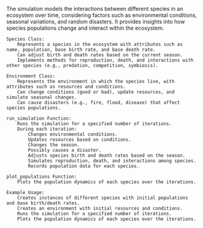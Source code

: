 The simulation models the interactions between different species in an ecosystem over time, considering factors such as environmental conditions, seasonal variations, and random disasters. It provides insights into how species populations change and interact within the ecosystem.


    Species Class:
        Represents a species in the ecosystem with attributes such as name, population, base birth rate, and base death rate.
        Can adjust birth and death rates based on the current season.
        Implements methods for reproduction, death, and interactions with other species (e.g., predation, competition, symbiosis).

    Environment Class:
        Represents the environment in which the species live, with attributes such as resources and conditions.
        Can change conditions (good or bad), update resources, and simulate seasonal changes.
        Can cause disasters (e.g., fire, flood, disease) that affect species populations.

    run_simulation Function:
        Runs the simulation for a specified number of iterations.
        During each iteration:
            Changes environmental conditions.
            Updates resources based on conditions.
            Changes the season.
            Possibly causes a disaster.
            Adjusts species birth and death rates based on the season.
            Simulates reproduction, death, and interactions among species.
            Records population data for each species.

    plot_populations Function:
        Plots the population dynamics of each species over the iterations.

    Example Usage:
        Creates instances of different species with initial populations and base birth/death rates.
        Creates an environment with initial resources and conditions.
        Runs the simulation for a specified number of iterations.
        Plots the population dynamics of each species over the iterations.
